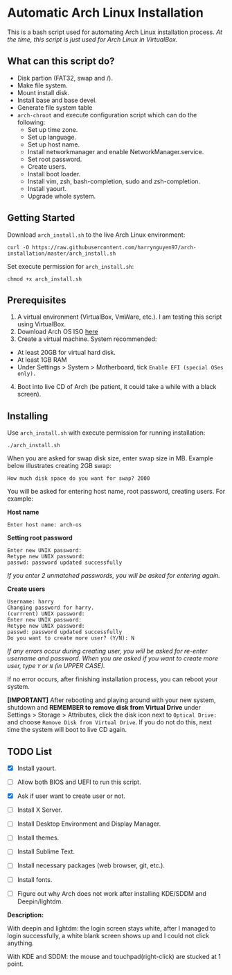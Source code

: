 # Automatic Arch Linux Installation

This is a bash script used for automating Arch Linux installation process. *At the time, this script is just used for Arch Linux in VirtualBox.*

## What can this script do? 
- Disk partion (FAT32, swap and /).
- Make file system.
- Mount install disk.
- Install base and base devel.
- Generate file system table
- `arch-chroot` and execute configuration script which can do the following:
  * Set up time zone.
  * Set up language.
  * Set up host name.
  * Install networkmanager and enable NetworkManager.service.
  * Set root password.
  * Create users.
  * Install boot loader.
  * Install vim, zsh, bash-completion, sudo and zsh-completion.
  * Install yaourt.
  * Upgrade whole system.

## Getting Started

Download `arch_install.sh` to the live Arch Linux environment:

```
curl -O https://raw.githubusercontent.com/harrynguyen97/arch-installation/master/arch_install.sh
```

Set execute permission for `arch_install.sh`:

```
chmod +x arch_install.sh
```

## Prerequisites
1. A virtual environment (VirtualBox, VmWare, etc.). I am testing this script using VirtualBox.
2. Download Arch OS ISO [here](https://mirror.aarnet.edu.au/pub/archlinux/iso/2018.08.01/archlinux-2018.08.01-x86_64.iso)
3. Create a virtual machine. System recommended:
  * At least 20GB for virtual hard disk.
  * At least 1GB RAM
  * Under Settings > System > Motherboard, tick `Enable EFI (special OSes only).`
4. Boot into live CD of Arch (be patient, it could take a while with a black screen).

## Installing
Use `arch_install.sh` with execute permission for running installation:
```
./arch_install.sh
```

When you are asked for swap disk size, enter swap size in MB. Example below illustrates creating 2GB swap:
```
How much disk space do you want for swap? 2000
```

You will be asked for entering host name, root password, creating users. For example:

**Host name**
```
Enter host name: arch-os
```

**Setting root password**
```
Enter new UNIX password:
Retype new UNIX password:
passwd: password updated successfully
```
*If you enter 2 unmatched passwords, you will be asked for entering again.*

**Create users**
```
Username: harry
Changing password for harry.
(currrent) UNIX password:
Enter new UNIX password:
Retype new UNIX password:
passwd: password updated successfully
Do you want to create more user? (Y/N): N
```
*If any errors occur during creating user, you will be asked for re-enter username and password.*
*When you are asked if you want to create more user, type `Y` or `N` (in UPPER CASE).*

If no error occurs, after finishing installation process, you can reboot your system.

**[IMPORTANT]** After rebooting and playing around with your new system, shutdown and **REMEMBER to remove disk from Virtual Drive** under Settings > Storage > Attributes, click the disk icon next to `Optical Drive:` and choose `Remove Disk from Virtual Drive`. If you do not do this, next time the system will boot to live CD again.

## TODO List
- [x] Install yaourt.
- [ ] Allow both BIOS and UEFI to run this script.
- [x] Ask if user want to create user or not.
- [ ] Install X Server.
- [ ] Install Desktop Environment and Display Manager.
- [ ] Install themes.
- [ ] Install Sublime Text.
- [ ] Install necessary packages (web browser, git, etc.).
- [ ] Install fonts.

- [ ] Figure out why Arch does not work after installing KDE/SDDM and Deepin/lightdm.

**Description:**

With deepin and lightdm: the login screen stays white, after I managed to login successfully, a white blank screen shows up and I could not click anything.

With KDE and SDDM: the mouse and touchpad(right-click) are stucked at 1 point.
